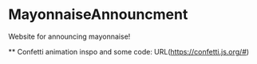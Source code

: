 # MayonnaiseAnnouncment
Website for announcing mayonnaise! 

** Confetti animation inspo and some code: URL(https://confetti.js.org/#)